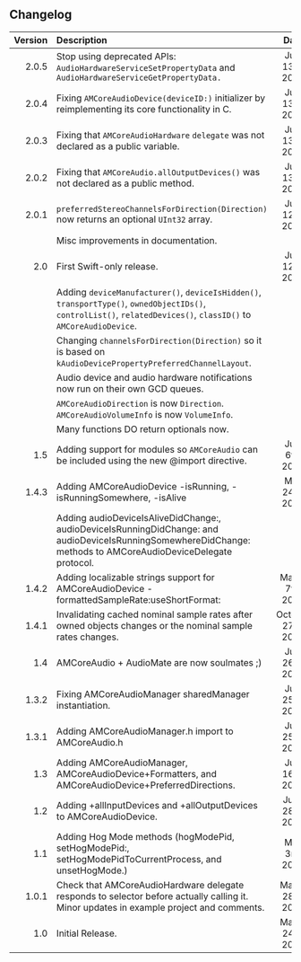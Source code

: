 ## Changelog

| Version       | Description   | Date     |
| -------------:|:------------- |:--------:|
| 2.0.5         | Stop using deprecated APIs: `AudioHardwareServiceSetPropertyData` and `AudioHardwareServiceGetPropertyData.` | July 13th, 2015|
| 2.0.4         | Fixing `AMCoreAudioDevice(deviceID:)` initializer by reimplementing its core functionality in C. | July 13th, 2015|
| 2.0.3         | Fixing that `AMCoreAudioHardware` `delegate` was not declared as a public variable. | July 13th, 2015|
| 2.0.2         | Fixing that `AMCoreAudio.allOutputDevices()` was not declared as a public method. | July 13th, 2015|
| 2.0.1         | `preferredStereoChannelsForDirection(Direction)` now returns an optional `UInt32` array. | July 12th, 2015|
|               | Misc improvements in documentation. ||
| 2.0           | First Swift-only release. | July 12th, 2015|
|               | Adding `deviceManufacturer()`, `deviceIsHidden()`, `transportType()`, `ownedObjectIDs()`, `controlList()`, `relatedDevices()`, `classID()` to `AMCoreAudioDevice`.||
|               | Changing `channelsForDirection(Direction)` so it is based on `kAudioDevicePropertyPreferredChannelLayout`.||
|               | Audio device and audio hardware notifications now run on their own GCD queues.||
|               | `AMCoreAudioDirection` is now `Direction`. `AMCoreAudioVolumeInfo` is now `VolumeInfo`.||
|               | Many functions DO return optionals now.||
| 1.5           | Adding support for modules so `AMCoreAudio` can be included using the new @import directive.| July 6th, 2015|
| 1.4.3         | Adding AMCoreAudioDevice -isRunning, -isRunningSomewhere, -isAlive| May 24th, 2015|
|               | Adding audioDeviceIsAliveDidChange:, audioDeviceIsRunningDidChange: and audioDeviceIsRunningSomewhereDidChange: methods to AMCoreAudioDeviceDelegate protocol.||
| 1.4.2         | Adding localizable strings support for AMCoreAudioDevice -formattedSampleRate:useShortFormat:| March 7th, 2015|
| 1.4.1         | Invalidating cached nominal sample rates after owned objects changes or the nominal sample rates changes.| October 27th, 2014|
| 1.4           | AMCoreAudio + AudioMate are now soulmates ;) | July 26th, 2014|
| 1.3.2         | Fixing AMCoreAudioManager sharedManager instantiation. | July 25th, 2014|
| 1.3.1         | Adding AMCoreAudioManager.h import to AMCoreAudio.h | July 25th, 2014|
| 1.3           | Adding AMCoreAudioManager, AMCoreAudioDevice+Formatters, and AMCoreAudioDevice+PreferredDirections. | July 16th, 2014|
| 1.2           | Adding +allInputDevices and +allOutputDevices to AMCoreAudioDevice. | June 28th, 2014|
| 1.1           | Adding Hog Mode methods (hogModePid, setHogModePid:, setHogModePidToCurrentProcess, and unsetHogMode.) | May 3rd, 2014|
| 1.0.1         | Check that AMCoreAudioHardware delegate responds to selector before actually calling it.<br>Minor updates in example project and comments. | March 28th, 2014|
| 1.0           | Initial Release. | March 24th, 2014|
